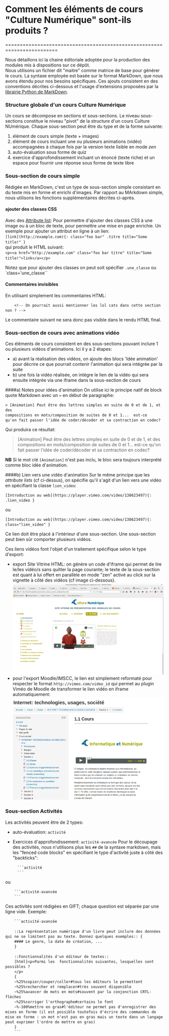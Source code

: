 # Comment les éléments de cours "Culture Numérique" sont-ils produits ?
========================================================================

Nous détaillons ici la chaine éditoriale adoptée pour la production des modules mis à dispositions sur ce dépôt.  
Nous utilisons un fichier dit "maitre" comme matrice de base pour générer le cours. La syntaxe employée est basée sur le format MarkDown, que nous avons étendu pour nos besoins spécifiques. Ces ajouts consistent en des conventions décrites ci-dessous et l'usage d'extensions proposées par la [librairie Python de MarkDown](https://pythonhosted.org/Markdown/extensions). 

### Structure globale d'un cours Culture Numérique
Un cours se décompose en sections et sous-sections. Le niveau sous-sections constitue le niveau "pivot" de la structure d'un cours Culture NUmérique. Chaque sous-section peut être du type et de la forme suivante:  

1. élément de cours simple (texte + images)  
2. élément de cours incluant une ou plusieurs animations (vidéo) accompagnées à chaque fois par la version texte lisible en mode _zen_ 
1. auto-évaluation sous forme de quiz 
2. exercice d'approfondissement incluant un énoncé (texte riche) et un espace pour fournir une réponse sous forme de texte libre

### Sous-section de cours simple

Rédigée en MarkDown, c'est un type de sous-section simple consistant en du texte mis en forme et enrichi d'images. 
Par rapport au MArkdown simple, nous utilisons les fonctions supplémentaires décrites ci-après.

#### ajouter des classes CSS 

Avec des [Attribute list](https://pythonhosted.org/Markdown/extensions/attr_list.html): Pour permettre d'ajouter des classes CSS à une image ou à un bloc de texte, pour permettre une mise en page enrichie.
Un exemple pour ajouter un attribut en ligne à un lien:  
`[link](http://example.com){: class="foo bar" .titre title="Some title!" }`  
qui produit le HTML suivant:  
`<p><a href="http://example.com" class="foo bar titre" title="Some title!">link</a></p>`  

Notez que pour ajouter des classes on peut soit spécifier `.une_classe` ou `class='une_classe``

#### Commentaires invisibles
En utilisant simplement les commentaires HTML:
    
        <!-- On pourrait aussi mentionner les lol cats dans cette section non ? -->

Le commentaire suivant ne sera donc pas visible dans le rendu HTML final.
<!-- Il faudrait vraiment enrichir cette documentation de quelques Gifs animés -->        

### Sous-section de cours avec animations vidéo
Ces éléments de cours consistent en des sous-sections pouvant inclure 1 ou plusieurs vidéos d'animations. Ici il y a 2 étapes:  
- a) avant la réalisation des vidéos, on ajoute des blocs 'Idée animation' pour décrire ce que pourrait contenir l'animation qui sera intégrée par la suite
- b) une fois la vidéo réalisée, on intègre le lien de la vidéo qui sera ensuite intégrée via une iframe dans la sous-section de cours

####a) Notes pour idées d'animation
On utilise ici le principe natif de block quote Markdown avec un `>` en début de paragraphe:
```    
> [Animation] Peut être des lettres simples en suite de 0 et de 1, et des
compositions en mots/composition de suites de 0 et 1...  est-ce
qu'on fait passer l'idée de coder/décoder et sa contraction en codec?  
```
Qui produira ce résultat:

> [Animation] Peut être des lettres simples en suite de 0 et de 1, et des
compositions en mots/composition de suites de 0 et 1...  est-ce
qu'on fait passer l'idée de coder/décoder et sa contraction en codec?  

**NB** Si le mot clé `[Animation]` n'est pas inclu, le bloc sera toujours interprété comme bloc idée d'animation.

####b) Lien vers une vidéo d'animation
Sur le même principe que les *attribute lists* (cf ci-dessus), on spécifie qu'il s'agit d'un lien vers une vidéo en spécifiant la classe `lien_video`:  

    [Introduction au web](https://player.vimeo.com/video/138623497){: .lien_video } 

ou  

    [Introduction au web](https://player.vimeo.com/video/138623497){: class="lien_video" } 

Ce lien doit être placé à l'intérieur d'une sous-section. Une sous-section peut bien sûr comporter plusieurs vidéos. 

Ces liens vidéos font l'objet d'un traitement spécifique selon le type d'export:
* export Site Vitrine HTML: on génère un code d'iframe qui permet de lire le/les vidéo/s sans quitter la page courante; le texte de la sous-section est quant à lui offert en parallèle en mode "zen" activé au click sur la vignette à côté des vidéos (cf image ci-dessous).
![video_site_vitrine](media/vue_web_cours.png)
* pour l'export Moodle/IMSCC, le lien est simplement reformaté pour respecter le format `http://vimeo.com/video_id` qui permet au plugin Viméo de Moodle de transformer le lien vidéo en iframe automatiquement:
![video_moodle](media/3.vue_cours_avec_video.png)



### Sous-section Activités

Les activités peuvent être de 2 types:
- auto-évaluation: `activité`
- Exercices d'approfondissement: `activité-avancée`
Pour le découpage des activités, nous n'utilisons plus les `##` de la syntaxe markdown, mais les "fenced code blocks" en spécifiant le type d'activité  juste à côté des "backticks":

        ```activité
        ```

ou 

        ```activité-avancée
        ```

        
Ces activités sont rédigées en GIFT; chaque question est séparée par une ligne vide. Exemple:

        ```activité-avancée
        
        ::La représentation numérique d'un livre peut inclure des données qui ne se limitent pas au texte. Donnez quelques exemples:: {
        #### Le genre, la date de création, ...
        }
        
        ::Fonctionnalités d'un éditeur de textes::
        [html]<p>Parmi les  fonctionnalités suivantes, lesquelles sont possibles ?
        </p>
        {
        ~%25%copier/couper/coller#tous les éditeurs le permettent
        ~%25%rechercher et remplacer#très souvent disponible
        ~%25%avancer de mots en mots#souvent par la conjonction CRTL-flèches
        ~%25%corriger l'orthographe#certains le font
        ~%-100%mettre en gras#l'éditeur ne permet pas d'enregistrer des mises en forme (il est possible toutefois d'écrire des commandes de mise en forme : un mot n'est pas en gras mais un texte dans un langage peut exprimer l'ordre de mettre en gras)
        }
        ```


